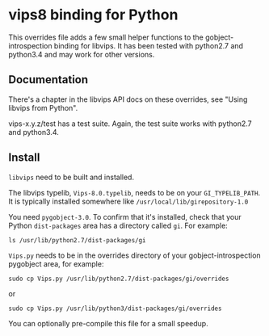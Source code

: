 # vips8 binding for Python

This overrides file adds a few small helper functions to the 
gobject-introspection binding for libvips. It has been tested with python2.7 
and python3.4 and may work for other versions. 

## Documentation

There's a chapter in the libvips API docs on these overrides, see "Using
libvips from Python". 

vips-x.y.z/test has a test suite. Again, the test suite works with python2.7
and python3.4.

## Install

`libvips` need to be built and installed. 

The libvips typelib, `Vips-8.0.typelib`, needs to be on your `GI_TYPELIB_PATH`. It is typically installed somewhere like `/usr/local/lib/girepository-1.0`

You need `pygobject-3.0`. To confirm that it's installed, check that your 
Python `dist-packages` area has a directory called `gi`. For example:

    ls /usr/lib/python2.7/dist-packages/gi

`Vips.py` needs to be in the overrides directory of your gobject-introspection
pygobject area, for example:

    sudo cp Vips.py /usr/lib/python2.7/dist-packages/gi/overrides

or 

    sudo cp Vips.py /usr/lib/python3/dist-packages/gi/overrides

You can optionally pre-compile this file for a small speedup.
